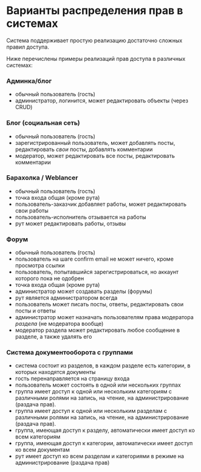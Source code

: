 Варианты распределения прав в системах
======================================

Система поддерживает простую реализацию достаточно сложных правил доступа.

Ниже перечислены примеры реализаций прав доступа в различных системах:

### Админка/блог

*	обычный пользователь (гость)
*	администратор, логинится, может редактировать объекты (через CRUD)

### Блог (социальная сеть)

*	обычный пользователь (гость)
*	зарегистрированный пользователь, может добавлять посты, редактировать *свои* посты, добавлять комментарии
*	модератор, может редактировать все посты, редактировать комментарии

### Барахолка / Weblancer

*	обычный пользователь (гость)
*	точка входа общая (кроме рута)
*	пользователь-заказчик добавляет работы, может редактировать свои работы
*	пользователь-исполнитель отзывается на работы
*	рут может редактировать работы, отзывы

### Форум

*	обычный пользователь (гость)
*	пользователь на шаге confirm email не может ничего, кроме просмотра ссылки
*	пользователь, попытавшийся зарегистрироваться, но аккаунт которого пока не одобрен
*	точка входа общая (кроме рута)
*	администратор может создавать разделы (форумы)
*	рут является администратором всегда
*	пользователь может писать посты, ответы, редактировать свои посты и ответы
*	администратор может назначать пользователям права модератора *раздела* (не модератора вообще)
*	модератор раздела может редактировать любое сообщение в разделе, а также удалять его

### Система документооборота с группами

*	система состоит из разделов, в каждом разделе есть категории, в которых находятся документы
*	гость перенаправляется на страницу входа
*	пользователь может состоять в одной или нескольких группах
*	группа имеет доступ к одной или нескольким категориям с различными ролями на запись, на чтение, на администрирование (раздача прав).
*	группа имеет доступ к одной или нескольким разделам с различными ролями на запись, на чтение, на администрирование (раздача прав).
*	группа, имеющая доступ к разделу, автоматически имеет доступ ко всем категориям
*	группа, имеющая доступ к категории, автоматически имеет доступ ко всем документам
*	рут имеет доступ ко всем разделам и категориями в режиме на администрирование (раздача прав)
